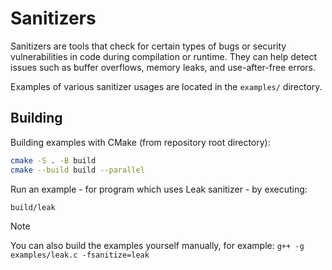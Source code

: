 # Sanitizers

Sanitizers are tools that check for certain types of bugs or security vulnerabilities in code during compilation or runtime. They can help detect issues such as buffer overflows, memory leaks, and use-after-free errors.

Examples of various sanitizer usages are located in the `examples/` directory.

## Building

Building examples with CMake (from repository root directory):

```bash
cmake -S . -B build
cmake --build build --parallel
```

Run an example - for program which uses Leak sanitizer - by executing:

```bash
build/leak
```

> [!NOTE]
> You can also build the examples yourself manually, for example: `g++ -g examples/leak.c -fsanitize=leak`
